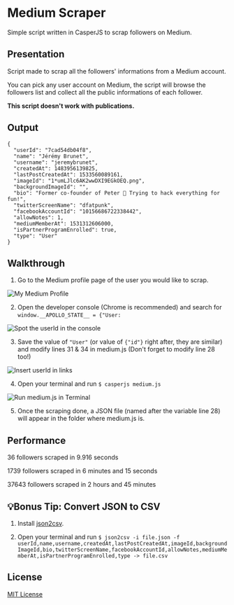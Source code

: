 # Medium Scraper
Simple script written in CasperJS to scrap followers on Medium.

## Presentation
Script made to scrap all the followers' informations from a Medium account.

You can pick any user account on Medium, the script will browse the followers list and collect all the public informations of each follower.

**This script doesn't work with publications.**

## Output
```
{
  "userId": "7cad54db04f8",
  "name": "Jérémy Brunet",
  "username": "jeremybrunet",
  "createdAt": 1483956139825,
  "lastPostCreatedAt": 1533560089161,
  "imageId": "1*umLJlc6AK2wwDXI9EGkOEQ.png",
  "backgroundImageId": "",
  "bio": "Former co-founder of Peter 🙈 Trying to hack everything for fun!",
  "twitterScreenName": "dfatpunk",
  "facebookAccountId": "10156686722338442",
  "allowNotes": 1,
  "mediumMemberAt": 1531312606000,
  "isPartnerProgramEnrolled": true,
  "type": "User"
}
```

## Walkthrough

1. Go to the Medium profile page of the user you would like to scrap.

![My Medium Profile](https://dl.dropboxusercontent.com/s/5z11606707a6y2p/Capture%20d%E2%80%99%C3%A9cran%202018-08-11%20%C3%A0%2014.40.23.png)

2. Open the developer console (Chrome is recommended) and search for `window.__APOLLO_STATE__ = {"User:`

![Spot the userId in the console](https://dl.dropboxusercontent.com/s/xyetbdew9zdd9d8/Capture%20d%E2%80%99%C3%A9cran%202018-08-11%20%C3%A0%2014.50.55.png)

3. Save the value of `"User"` (or value of `{"id"}` right after, they are similar) and modify lines 31 & 34 in medium.js (Don't forget to modify line 28 too!)

![Insert userId in links](https://dl.dropboxusercontent.com/s/1da5y2k2ijzwxue/Capture%20d%E2%80%99%C3%A9cran%202018-08-11%20%C3%A0%2014.57.46.png)

4. Open your terminal and run `$ casperjs medium.js`

![Run medium.js in Terminal](https://dl.dropboxusercontent.com/s/j5bj9yoi2utqq2n/Capture%20d%E2%80%99%C3%A9cran%202018-08-11%20%C3%A0%2015.07.05.png)

5. Once the scraping done, a JSON file (named after the variable line 28) will appear in the folder where medium.js is.

## Performance
36 followers scraped in 9.916 seconds

1739 followers scraped in 6 minutes and 15 seconds

37643 followers scraped in 2 hours and 45 minutes


## 💡Bonus Tip: Convert JSON to CSV

1. Install [json2csv](https://www.npmjs.com/package/json2csv).

2. Open your terminal and run 
`$ json2csv -i file.json -f userId,name,username,createdAt,lastPostCreatedAt,imageId,backgroundImageId,bio,twitterScreenName,facebookAccountId,allowNotes,mediumMemberAt,isPartnerProgramEnrolled,type -> file.csv`

## License
[MIT License](https://github.com/DFATPUNK/medium-scraper/blob/master/LICENSE)
